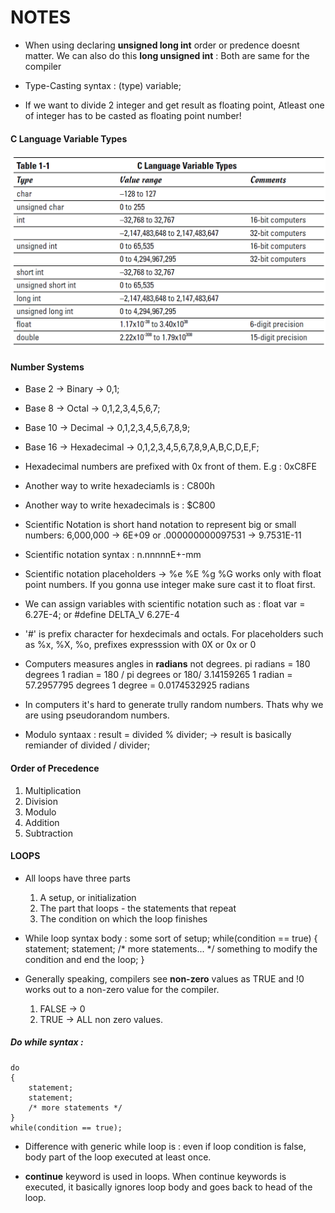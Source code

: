 # NOTES

- When using declaring **unsigned long int** order or predence doesnt matter. We can also do this **long unsigned int** : Both are same for the compiler

- Type-Casting syntax : (type) variable;

- If we want to divide 2 integer and get result as floating point, Atleast one of integer has to be casted as floating point number!

#### C Language Variable Types 
![C Variable Types](https://github.com/mrsahin101/BOOKS/blob/main/C_Programming/C_All_in_One_Desk_Reference_For_Dummies/Book_II_Middle_C/Images/C_Variable_Types.PNG) 

#### Number Systems
- Base 2 -> Binary          -> 0,1;
- Base 8 -> Octal           -> 0,1,2,3,4,5,6,7;
- Base 10 -> Decimal        -> 0,1,2,3,4,5,6,7,8,9;
- Base 16 -> Hexadecimal    -> 0,1,2,3,4,5,6,7,8,9,A,B,C,D,E,F;

- Hexadecimal numbers are prefixed with 0x front of them. E.g : 0xC8FE

- Another way to write hexadeciamls is : C800h 
- Another way to write hexadecimals is : $C800

- Scientific Notation is short hand notation to represent big or small numbers: 6,000,000 -> 6E+09
    or .000000000097531 -> 9.7531E-11

- Scientific notation syntax : n.nnnnnE+-mm

- Scientific notation placeholders -> %e %E %g %G works only with float point numbers. If you gonna use integer make sure cast it to float first.

- We can assign variables with scientific notation such as : float var = 6.27E-4; or #define DELTA_V 6.27E-4

- '#' is prefix character for hexdecimals and octals. For placeholders such as %x, %X, %o, prefixes expresssion with 0X or 0x or 0

- Computers measures angles in **radians** not degrees.
    pi radians = 180 degrees
    1 radian = 180 / pi degrees or 180/ 3.14159265
    1 radian = 57.2957795 degrees
    1 degree = 0.0174532925 radians

- In computers it's hard to generate trully random numbers. Thats why we are using pseudorandom numbers.

- Modulo syntaax : result = divided % divider; -> result is basically remiander of divided / divider;
 
#### Order of Precedence
   1. Multiplication
   2. Division
   3. Modulo
   4. Addition
   5. Subtraction

#### LOOPS
- All loops have three parts
    1. A setup, or initialization
    2. The part that loops - the statements that repeat
    3. The condition on which the loop finishes

- While loop syntax body :
    some sort of setup;
    while(condition == true)
    {
        statement;
        statement;
        /* more statements... */
        something to modify the condition and end the loop;
    }

- Generally speaking, compilers see **non-zero** values as TRUE and !0 works out to a non-zero value for the compiler.
    1. FALSE -> 0
    2. TRUE  -> ALL non zero values.


##### Do while syntax :
    do 
    {
        statement;
        statement;
        /* more statements */
    }
    while(condition == true);

- Difference with generic while loop is : even if loop condition is false, body part of the loop executed at least once.

- **continue** keyword is used in loops. When continue keywords is executed, it basically ignores loop body and goes back to head of the loop.